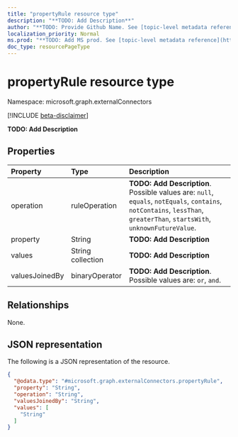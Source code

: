 ```yaml
---
title: "propertyRule resource type"
description: "**TODO: Add Description**"
author: "**TODO: Provide Github Name. See [topic-level metadata reference](https://msgo.azurewebsites.net/add/document/guidelines/metadata.html#topic-level-metadata)**"
localization_priority: Normal
ms.prod: "**TODO: Add MS prod. See [topic-level metadata reference](https://msgo.azurewebsites.net/add/document/guidelines/metadata.html#topic-level-metadata)**"
doc_type: resourcePageType
---
```


# propertyRule resource type

Namespace: microsoft.graph.externalConnectors

[!INCLUDE [beta-disclaimer](../../includes/beta-disclaimer.md)]

**TODO: Add Description**

## Properties
|Property|Type|Description|
|:---|:---|:---|
|operation|ruleOperation|**TODO: Add Description**. Possible values are: `null`, `equals`, `notEquals`, `contains`, `notContains`, `lessThan`, `greaterThan`, `startsWith`, `unknownFutureValue`.|
|property|String|**TODO: Add Description**|
|values|String collection|**TODO: Add Description**|
|valuesJoinedBy|binaryOperator|**TODO: Add Description**. Possible values are: `or`, `and`.|

## Relationships
None.

## JSON representation
The following is a JSON representation of the resource.
<!-- {
  "blockType": "resource",
  "@odata.type": "microsoft.graph.externalConnectors.propertyRule"
}
-->
``` json
{
  "@odata.type": "#microsoft.graph.externalConnectors.propertyRule",
  "property": "String",
  "operation": "String",
  "valuesJoinedBy": "String",
  "values": [
    "String"
  ]
}
```

